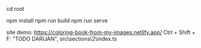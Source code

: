cd root

npm install
npm run build
npm run serve

site demo: https://coloring-book-from-my-images.netlify.app/
Ctrl + Shift + F: "TODO DARIJAN", src\sections\2\index.ts

